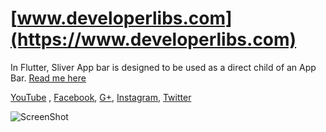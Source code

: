 # [www.developerlibs.com](https://www.developerlibs.com)

In Flutter, Sliver App bar is designed to be used as a direct child of an App Bar. [Read me here](https://www.developerlibs.com/2018/08/flutter-collapsing-toolbar-layout.html)

[YouTube](https://youtu.be/u4sMq7uOtcY) ,
[Facebook](https://www.facebook.com/developerlibs), 
[G+](https://plus.google.com/109457600203481575432),
[Instagram](https://www.instagram.com/developerlibs/), 
[Twitter](https://twitter.com/LibsDeveloper)

![ScreenShot](https://github.com/DeveloperLibs/flutter_collapsing_toolbar/blob/master/screen/collapsgif.gif)
